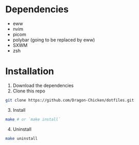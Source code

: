 # Dependencies
- eww
- nvim
- picom
- polybar (going to be replaced by eww)
- SXWM
- zsh

# Installation
1. Download the dependencies
1. Clone this repo
```sh
git clone https://github.com/Dragon-Chicken/dotfiles.git
```
3. Install
```sh
make # or `make install`
```
4. Uninstall
```sh
make uninstall
```
